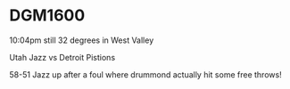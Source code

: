 # DGM1600

10:04pm
still 32 degrees in West Valley 

Utah Jazz vs Detroit Pistions

58-51 Jazz up
after a foul where drummond actually hit some free throws!
